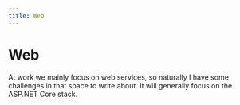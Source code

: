 ```yaml
---
title: Web
---
```


# Web

At work we mainly focus on web services, so naturally I have some challenges in that space to write about. It will generally focus on the ASP.NET Core stack.
